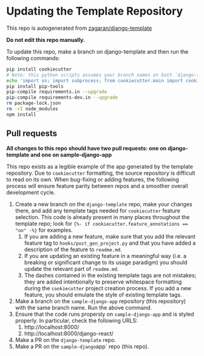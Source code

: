 # Updating the Template Repository

This repo is autogenerated from [zagaran/django-template](https://github.com/zagaran/django-template/)

**Do not edit this repo manually.**

To update this repo, make a branch on django-template and then run the following commands:

```bash
pip install cookiecutter
# Note: this python scripts assumes your branch names on both `django-template` and `sample-django-app` are the same
echo 'import os; import subprocess; from cookiecutter.main import cookiecutter; checkout = subprocess.check_output(["git", "rev-parse", "--abbrev-ref", "HEAD"]).decode().strip(); project_slug = os.path.basename(os.getcwd()); cookiecutter("https://github.com/zagaran/django-template", checkout=checkout, extra_context={"project_slug": project_slug, "feature_annotations": "on"}, overwrite_if_exists=True, no_input=True, output_dir="..")' | python3
pip install pip-tools
pip-compile requirements.in --upgrade
pip-compile requirements-dev.in --upgrade
rm package-lock.json
rm -rI node_modules
npm install
```


## Pull requests

**All changes to this repo should have two pull requests: one on django-template and one on sample-django-app**

This repo exists as a legible example of the app generated by the template repository. Due to `cookiecutter` formatting,
the source repository is difficult to read on its own. When bug-fixing or adding features, the following process will ensure
feature parity between repos and a smoother overall development cycle.

1. Create a new branch on the `django-template` repo, make your changes there, and add any template tags needed for 
`cookiecutter` feature selection. This code is already present in many places throughout the template repo; 
look for `{%- if cookiecutter.feature_annotations == "on" -%}` for examples.
   1. If you are adding a new feature, make sure that you add the relevant feature tag to `hooks/post_gen_project.py` and
   that you have added a description of the feature to `readme.md`. 
   2. If you are updating an existing feature in a meaningful way (i.e. a breaking or significant change to its 
   usage paradigm) you should update the relevant part of `readme.md`.
   3. The dashes contained in the existing template tags are not mistakes; they are added intentionally to preserve 
   whitespace formatting during the `cookiecutter` project creation process. If you add a new feature, you should emulate
   the style of existing template tags.
2. Make a branch on the `sample-django-app` repository (this repository) with the same branch name.  Run the above command.
3. Ensure that the code runs propersly on `sample-django-app` and is styled properly.  In particular, check the following URLS:
    1. http://localhost:8000/
    2. http://localhost:8000/django-react/
5. Make a PR on the `django-template` repo.
6. Make a PR on the `sample-django`app` repo (this repo).
